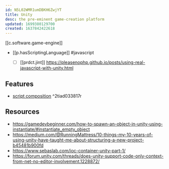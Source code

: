 ```yaml
---
id: N5L02WMR1umDBKH6ZwjYT
title: Unity
desc: the pre-eminent game-creation platform
updated: 1699380129700
created: 1637842422618
---
```


[[c.software.game-engine]]

- [[p.hasScriptingLanguage]] #javascript
  - [ ] [[prdct.jint]] https://pleasenophp.github.io/posts/using-real-javascript-with-unity.html


## Features

- [script composition](https://gamedevbeginner.com/how-to-use-script-composition-in-unity/) ^2tiad033817r

## Resources

- https://gamedevbeginner.com/how-to-spawn-an-object-in-unity-using-instantiate/#instantiate_empty_object
- https://medium.com/@RunningMattress/10-things-my-10-years-of-using-unity-have-taught-me-about-structuring-a-new-project-b45481b900fd
- https://www.sebaslab.com/ioc-container-unity-part-1/
- https://forum.unity.com/threads/does-unity-support-code-only-context-from-net-no-editor-involvement.1228872/